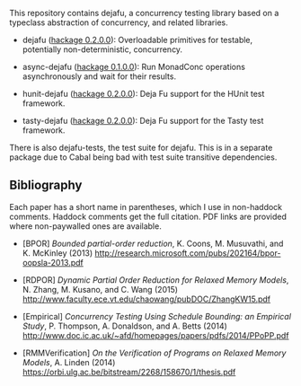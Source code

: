 This repository contains dejafu, a concurrency testing library based
on a typeclass abstraction of concurrency, and related libraries.

- dejafu ([hackage 0.2.0.0][dejafu]): Overloadable primitives for
  testable, potentially non-deterministic, concurrency.

- async-dejafu ([hackage 0.1.0.0][async]): Run MonadConc operations
  asynchronously and wait for their results.

- hunit-dejafu ([hackage 0.2.0.0][hunit]): Deja Fu support for the
  HUnit test framework.

- tasty-dejafu ([hackage 0.2.0.0][tasty]): Deja Fu support for the
  Tasty test framework.

There is also dejafu-tests, the test suite for dejafu. This is in a
separate package due to Cabal being bad with test suite transitive
dependencies.

[dejafu]: http://hackage.haskell.org/package/dejafu
[async]:  http://hackage.haskell.org/package/async-dejafu
[hunit]:  http://hackage.haskell.org/package/hunit-dejafu
[tasty]:  http://hackage.haskell.org/package/tasty-dejafu

Bibliography
------------

Each paper has a short name in parentheses, which I use in non-haddock
comments. Haddock comments get the full citation. PDF links are
provided where non-paywalled ones are available.

- [BPOR] *Bounded partial-order reduction*, K. Coons, M. Musuvathi,
  and K. McKinley (2013)
  http://research.microsoft.com/pubs/202164/bpor-oopsla-2013.pdf

- [RDPOR] *Dynamic Partial Order Reduction for Relaxed Memory Models*,
  N. Zhang, M. Kusano, and C. Wang (2015)
  http://www.faculty.ece.vt.edu/chaowang/pubDOC/ZhangKW15.pdf

- [Empirical] *Concurrency Testing Using Schedule Bounding: an
  Empirical Study*, P. Thompson, A. Donaldson, and A. Betts (2014)
  http://www.doc.ic.ac.uk/~afd/homepages/papers/pdfs/2014/PPoPP.pdf

- [RMMVerification] *On the Verification of Programs on Relaxed Memory
  Models*, A. Linden (2014)
  https://orbi.ulg.ac.be/bitstream/2268/158670/1/thesis.pdf
